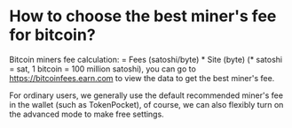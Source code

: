 # How to choose the best miner's fee for bitcoin?

Bitcoin miners fee calculation: = Fees (satoshi/byte) \* Site (byte) (\* satoshi = sat, 1 bitcoin = 100 million satoshi), you can go to https://bitcoinfees.earn.com to view the data to get the best miner's fee.

For ordinary users, we generally use the default recommended miner's fee in the wallet (such as TokenPocket), of course, we can also flexibly turn on the advanced mode to make free settings.
